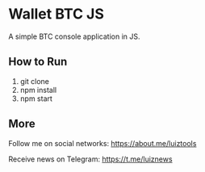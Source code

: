 # Wallet BTC JS
A simple BTC console application in JS.

## How to Run

1. git clone
2. npm install
3. npm start

## More

Follow me on social networks: https://about.me/luiztools

Receive news on Telegram: https://t.me/luiznews